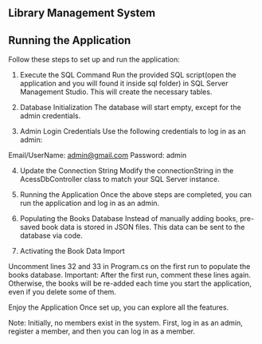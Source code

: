 ## Library Management System

## Running the Application
Follow these steps to set up and run the application:

1) Execute the SQL Command
Run the provided SQL script(open the application and you will found it inside sql folder) in SQL Server Management Studio. This will create the necessary tables.

2) Database Initialization
The database will start empty, except for the admin credentials.

3) Admin Login Credentials
Use the following credentials to log in as an admin:

Email/UserName: admin@gmail.com
Password: admin

4) Update the Connection String
Modify the connectionString in the AcessDbController class to match your SQL Server instance.

5) Running the Application
Once the above steps are completed, you can run the application and log in as an admin.

6) Populating the Books Database
Instead of manually adding books, pre-saved book data is stored in JSON files. This data can be sent to the database via code.

7) Activating the Book Data Import

Uncomment lines 32 and 33 in Program.cs on the first run to populate the books database.
Important: After the first run, comment these lines again. Otherwise, the books will be re-added each time you start the application, even if you delete some of them.


Enjoy the Application
Once set up, you can explore all the features.

Note: 
Initially, no members exist in the system. First, log in as an admin, register a member, and then you can log in as a member.